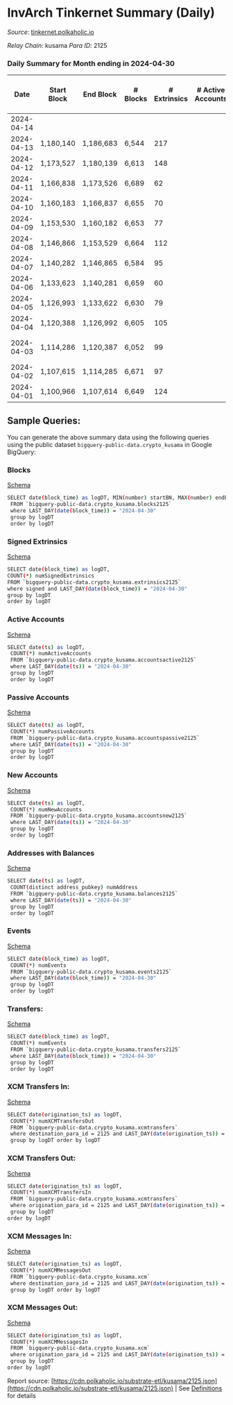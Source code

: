 # InvArch Tinkernet Summary (Daily)

_Source_: [tinkernet.polkaholic.io](https://tinkernet.polkaholic.io)

*Relay Chain*: kusama
*Para ID*: 2125



### Daily Summary for Month ending in 2024-04-30


| Date    | Start Block | End Block | # Blocks | # Extrinsics | # Active Accounts | # Passive Accounts | # New Accounts | # Addresses | # Events  | # Transfers ($USD) | # XCM Transfers In ($USD) | # XCM Transfers Out ($USD) | # XCM In | # XCM Out | Issues |
|---------|-------------|-----------|----------|--------------|-------------------|--------------------|----------------|-------------|-----------|--------------------|---------------------------|----------------------------|----------|-----------|--------|
| 2024-04-14 |  |  |  |  |  |  |  |  |  |   |   |   |  |  |  |
| 2024-04-13 | 1,180,140 | 1,186,683 | 6,544 | 217 |  |  |  | 70,531 | 118,696 | 27,323  |   |   |  |  |  |
| 2024-04-12 | 1,173,527 | 1,180,139 | 6,613 | 148 |  |  |  | 46,971 | 200,880 | 47,230  |   |   |  |  |  |
| 2024-04-11 | 1,166,838 | 1,173,526 | 6,689 | 62 |  |  |  | 1,899 | 17,616 | 1,302  |   |   |  |  |  |
| 2024-04-10 | 1,160,183 | 1,166,837 | 6,655 | 70 |  |  |  | 1,899 | 18,108 | 1,604  |   |   |  |  |  |
| 2024-04-09 | 1,153,530 | 1,160,182 | 6,653 | 77 |  |  |  | 1,898 | 18,383 | 1,588  |   |   |  |  |  |
| 2024-04-08 | 1,146,866 | 1,153,529 | 6,664 | 112 |  |  |  | 1,898 | 21,785 | 1,936  |   |   |  |  |  |
| 2024-04-07 | 1,140,282 | 1,146,865 | 6,584 | 95 |  |  |  | 1,898 | 19,344 | 1,697  |   |   |  |  |  |
| 2024-04-06 | 1,133,623 | 1,140,281 | 6,659 | 60 |  |  |  | 1,897 | 16,809 | 1,421  |   |   |  |  |  |
| 2024-04-05 | 1,126,993 | 1,133,622 | 6,630 | 79 |  |  |  | 1,897 | 18,060 | 1,534  |   |   |  |  |  |
| 2024-04-04 | 1,120,388 | 1,126,992 | 6,605 | 105 |  |  |  | 1,897 | 18,885 | 1,927  |   |   |  |  |  |
| 2024-04-03 | 1,114,286 | 1,120,387 | 6,052 | 99 |  |  |  | 1,896 | 18,125 | 1,762  |   |   |  |  | 50 missing (0.82%) |
| 2024-04-02 | 1,107,615 | 1,114,285 | 6,671 | 97 |  |  |  | 1,895 | 21,760 | 1,824  |   |   |  |  |  |
| 2024-04-01 | 1,100,966 | 1,107,614 | 6,649 | 124 |  |  |  | 1,895 | 21,084 | 2,075  |   |   |  |  |  |

## Sample Queries:
You can generate the above summary data using the following queries using the public dataset `bigquery-public-data.crypto_kusama` in Google BigQuery:


### Blocks 

[Schema](https://github.com/colorfulnotion/substrate-etl/blob/main/schema/blocks.json)

```bash
SELECT date(block_time) as logDT, MIN(number) startBN, MAX(number) endBN, COUNT(*) numBlocks 
 FROM `bigquery-public-data.crypto_kusama.blocks2125`  
 where LAST_DAY(date(block_time)) = "2024-04-30" 
 group by logDT 
 order by logDT
```

### Signed Extrinsics 

[Schema](https://github.com/colorfulnotion/substrate-etl/blob/main/schema/extrinsics.json)

```bash
SELECT date(block_time) as logDT, 
COUNT(*) numSignedExtrinsics 
FROM `bigquery-public-data.crypto_kusama.extrinsics2125`  
where signed and LAST_DAY(date(block_time)) = "2024-04-30" 
group by logDT 
order by logDT
```

### Active Accounts 

[Schema](https://github.com/colorfulnotion/substrate-etl/blob/main/schema/accountsactive.json)

```bash
SELECT date(ts) as logDT, 
 COUNT(*) numActiveAccounts 
 FROM `bigquery-public-data.crypto_kusama.accountsactive2125` 
 where LAST_DAY(date(ts)) = "2024-04-30" 
 group by logDT 
 order by logDT
```

### Passive Accounts 

[Schema](https://github.com/colorfulnotion/substrate-etl/blob/main/schema/accountspassive.json)

```bash
SELECT date(ts) as logDT, 
 COUNT(*) numPassiveAccounts 
 FROM `bigquery-public-data.crypto_kusama.accountspassive2125` 
 where LAST_DAY(date(ts)) = "2024-04-30" 
 group by logDT 
 order by logDT
```

### New Accounts 

[Schema](https://github.com/colorfulnotion/substrate-etl/blob/main/schema/accountsnew.json)

```bash
SELECT date(ts) as logDT, 
 COUNT(*) numNewAccounts 
 FROM `bigquery-public-data.crypto_kusama.accountsnew2125` 
 where LAST_DAY(date(ts)) = "2024-04-30" 
 group by logDT
 order by logDT
```

### Addresses with Balances 

[Schema](https://github.com/colorfulnotion/substrate-etl/blob/main/schema/balances.json)

```bash
SELECT date(ts) as logDT,
 COUNT(distinct address_pubkey) numAddress 
 FROM `bigquery-public-data.crypto_kusama.balances2125` 
 where LAST_DAY(date(ts)) = "2024-04-30" 
 group by logDT 
 order by logDT
```

### Events 

[Schema](https://github.com/colorfulnotion/substrate-etl/blob/main/schema/events.json)

```bash
SELECT date(block_time) as logDT, 
 COUNT(*) numEvents 
 FROM `bigquery-public-data.crypto_kusama.events2125` 
 where LAST_DAY(date(block_time)) = "2024-04-30" 
 group by logDT 
 order by logDT
```

### Transfers:

[Schema](https://github.com/colorfulnotion/substrate-etl/blob/main/schema/transfers.json)

```bash
SELECT date(block_time) as logDT, 
 COUNT(*) numEvents 
 FROM `bigquery-public-data.crypto_kusama.transfers2125` 
 where LAST_DAY(date(block_time)) = "2024-04-30" 
 group by logDT 
 order by logDT
```

### XCM Transfers In: 

[Schema](https://github.com/colorfulnotion/substrate-etl/blob/main/schema/xcmtransfers.json)

```bash
SELECT date(origination_ts) as logDT, 
 COUNT(*) numXCMTransfersOut 
 FROM `bigquery-public-data.crypto_kusama.xcmtransfers` 
 where destination_para_id = 2125 and LAST_DAY(date(origination_ts)) = "2024-04-30" 
 group by logDT order by logDT
```

### XCM Transfers Out: 

[Schema](https://github.com/colorfulnotion/substrate-etl/blob/main/schema/xcmtransfers.json)

```bash
SELECT date(origination_ts) as logDT, 
 COUNT(*) numXCMTransfersIn 
 FROM `bigquery-public-data.crypto_kusama.xcmtransfers` 
 where origination_para_id = 2125 and LAST_DAY(date(origination_ts)) = "2024-04-30" 
 group by logDT 
order by logDT
```

### XCM Messages In: 

[Schema](https://github.com/colorfulnotion/substrate-etl/blob/main/schema/xcm.json)

```bash
SELECT date(origination_ts) as logDT, 
 COUNT(*) numXCMMessagesOut 
 FROM `bigquery-public-data.crypto_kusama.xcm` 
 where destination_para_id = 2125 and LAST_DAY(date(origination_ts)) = "2024-04-30" 
 group by logDT order by logDT
```

### XCM Messages Out: 

[Schema](https://github.com/colorfulnotion/substrate-etl/blob/main/schema/xcm.json)

```bash
SELECT date(origination_ts) as logDT, 
 COUNT(*) numXCMMessagesIn 
 FROM `bigquery-public-data.crypto_kusama.xcm` 
 where origination_para_id = 2125 and LAST_DAY(date(origination_ts)) = "2024-04-30" 
 group by logDT 
order by logDT
```


Report source: [https://cdn.polkaholic.io/substrate-etl/kusama/2125.json](https://cdn.polkaholic.io/substrate-etl/kusama/2125.json) | See [Definitions](/DEFINITIONS.md) for details
